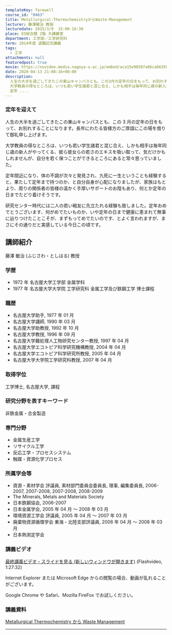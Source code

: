 ```yaml
---
templateKey: farewell
course_id: "0463"
title: Metallurgical-ThermochemistryからWaste-Management
lecturer: 藤澤敏治 教授
lecturedate: 2015/3/9  15:00-16:30
place: ES総合館 2階 大講義室
department: 工学部／工学研究科
term: 2014年度 退職記念講義
tags:
  - 工学
attachments: null
featuredpost: true
movie: https://nuvideo.media.nagoya-u.ac.jp/embed/aca15e98507a86ca663505a762288252437c84f0
date: 2020-04-13 21:08:16+00:00
description:
  人生の大半を過ごしてきたこの東山キャンパスとも、この3月の定年の日をもって、お別れすることになります。長年にわたる皆様方のご厚誼にこの場を借りて御礼申し上げます。
  大学教員の得なところは、いつも若い学生諸君と混じ合え、しかも相手は毎年同じ歳の新人がやってくる、彼ら彼女らの若さのエキスを吸い取って、気だけかもしれませんが、自分を若く保つことができるところにあると常々思っていました。
  定年 ....
---
```


### 定年を迎えて

人生の大半を過ごしてきたこの東山キャンパスとも、この 3 月の定年の日をもって、お別れすることになります。長年にわたる皆様方のご厚誼にこの場を借りて御礼申し上げます。

大学教員の得なところは、いつも若い学生諸君と混じ合え、しかも相手は毎年同じ歳の新人がやってくる、彼ら彼女らの若さのエキスを吸い取って、気だけかもしれませんが、自分を若く保つことができるところにあると常々思っていました。

定年間近になり、体の不調が次々と発見され、九死に一生ということも経験すると、果たして定年まで持つのか、と自分自身が心配になりましたが、家族はもとより、周りの関係者の皆様の温かく手厚いサポートのお陰もあり、何とか定年の日までたどり着けそうです。

研究センター時代には二人の若い戦友に先立たれる経験も致しました。定年おめでとうございます、何がめでたいものか、いや定年の日まで健康に恵まれて無事に辿りつけたことこそが、まずもってめでたいのです、とよく言われますが、まさにその通りだと実感している今日この頃です。

## 講師紹介

藤澤 敏治 (ふじさわ・としはる) 教授

### 学歴

- 1972 年 名古屋大学工学部 金属学科
- 1977 年 名古屋大学大学院 工学研究科 金属工学及び鉄鋼工学 博士課程

### 職歴

- 名古屋大学助手, 1977 年 01 月
- 名古屋大学講師, 1990 年 03 月
- 名古屋大学助教授, 1992 年 10 月
- 名古屋大学教授, 1996 年 09 月
- 名古屋大学難処理人工物研究センター教授, 1997 年 04 月
- 名古屋大学エコトピア科学研究機構教授, 2004 年 04 月
- 名古屋大学エコトピア科学研究所教授, 2005 年 04 月
- 名古屋大学大学院工学研究科教授, 2007 年 04 月

### 取得学位

工学博士, 名古屋大学, 課程

### 研究分野を表すキーワード

非鉄金属・合金製造

### 専門分野

- 金属生産工学
- リサイクル工学
- 反応工学・プロセスシステム
- 触媒・資源化学プロセス

### 所属学会等

- 資源・素材学会 評議員, 素材部門委員会委員長, 理事, 編集委員長, 2006-2007, 2007-2008, 2007-2008, 2008-2009
- The Minerals, Metals and Materials Society
- 日本鉄鋼協会, 2006-2007
- 日本金属学会, 2005 年 04 月 ～ 2008 年 03 月
- 環境資源工学会 評議員, 2005 年 04 月 ～ 2007 年 03 月
- 廃棄物資源循環学会 東海・北陸支部評議員, 2006 年 04 月 ～ 2008 年 03 月
- 日本熱測定学会

### 講義ビデオ

[最終講義ビデオ・スライドを見る (新しいウィンドウが開きます)](https://nuvideo.media.nagoya-u.ac.jp/embed/aca15e98507a86ca663505a762288252437c84f0) (Flashvideo, 1:27:32)

Internet Explorer または Microsoft Edge からの閲覧の場合、動画が乱れることがございます。

Google Chrome や Safari、Mozilla FireFox でお試しください。

### 講義資料

[Metallurgical Thermochemistry から Waste Management](https://ocw.nagoya-u.jp/files/463/fujisawa.pdf)

---
